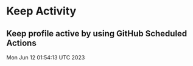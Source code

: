 # Keep Activity 
Keep profile active by using GitHub Scheduled Actions
--- 
Mon Jun 12 01:54:13 UTC 2023